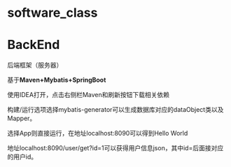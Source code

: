 # software_class

# BackEnd

后端框架（服务器）

基于**Maven+Mybatis+SpringBoot**

使用IDEA打开，点击右侧栏Maven和刷新按钮下载相关依赖

构建/运行选项选择mybatis-generator可以生成数据库对应的dataObject类以及Mapper。

选择App则直接运行，在地址localhost:8090可以得到Hello World

地址localhost:8090/user/get?id=1可以获得用户信息json，其中id=后面接对应的用户id。